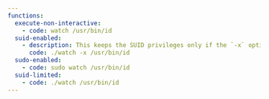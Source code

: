 ```yaml
---
functions:
  execute-non-interactive:
    - code: watch /usr/bin/id
  suid-enabled:
    - description: This keeps the SUID privileges only if the `-x` option is present.
      code: ./watch -x /usr/bin/id
  sudo-enabled:
    - code: sudo watch /usr/bin/id
  suid-limited:
    - code: ./watch /usr/bin/id
---
```

